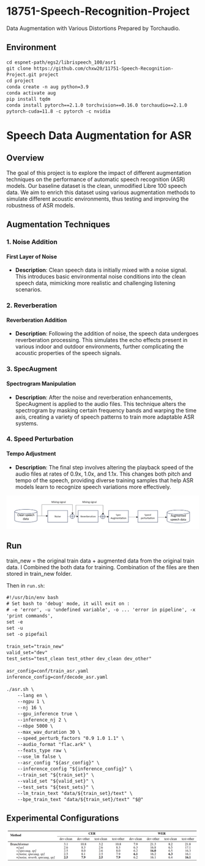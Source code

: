 # 18751-Speech-Recognition-Project
Data Augmentation with Various Distortions Prepared by Torchaudio.

## Environment
```
cd espnet-path/egs2/librispeech_100/asr1
git clone https://github.com/chxw20/11751-Speech-Recognition-Project.git project
cd project
conda create -n aug python=3.9
conda activate aug
pip install tqdm
conda install pytorch==2.1.0 torchvision==0.16.0 torchaudio==2.1.0 pytorch-cuda=11.8 -c pytorch -c nvidia
```
# Speech Data Augmentation for ASR

## Overview

The goal of this project is to explore the impact of different augmentation techniques on the performance of automatic speech recognition (ASR) models. Our baseline dataset is the clean, unmodified Libre 100 speech data. We aim to enrich this dataset using various augmentation methods to simulate different acoustic environments, thus testing and improving the robustness of ASR models.

## Augmentation Techniques

### 1. Noise Addition

#### First Layer of Noise
- **Description**: Clean speech data is initially mixed with a noise signal. This introduces basic environmental noise conditions into the clean speech data, mimicking more realistic and challenging listening scenarios.

### 2. Reverberation

#### Reverberation Addition
- **Description**: Following the addition of noise, the speech data undergoes reverberation processing. This simulates the echo effects present in various indoor and outdoor environments, further complicating the acoustic properties of the speech signals.

### 3. SpecAugment

#### Spectrogram Manipulation
- **Description**: After the noise and reverberation enhancements, SpecAugment is applied to the audio files. This technique alters the spectrogram by masking certain frequency bands and warping the time axis, creating a variety of speech patterns to train more adaptable ASR systems.

### 4. Speed Perturbation

#### Tempo Adjustment
- **Description**: The final step involves altering the playback speed of the audio files at rates of 0.9x, 1.0x, and 1.1x. This changes both pitch and tempo of the speech, providing diverse training samples that help ASR models learn to recognize speech variations more effectively.


![pipeline](./images/pipeline.png)




## Run
train_new = the original train data + augmented data from the original train data.
I Combined the both data for training. 
Combination of the files are then stored in train_new folder.

Then in `run.sh`:
```
#!/usr/bin/env bash
# Set bash to 'debug' mode, it will exit on :
# -e 'error', -u 'undefined variable', -o ... 'error in pipeline', -x 'print commands',
set -e
set -u
set -o pipefail

train_set="train_new"
valid_set="dev"
test_sets="test_clean test_other dev_clean dev_other"

asr_config=conf/train_asr.yaml
inference_config=conf/decode_asr.yaml

./asr.sh \
    --lang en \
    --ngpu 1 \
    --nj 16 \
    --gpu_inference true \
    --inference_nj 2 \
    --nbpe 5000 \
    --max_wav_duration 30 \
    --speed_perturb_factors "0.9 1.0 1.1" \
    --audio_format "flac.ark" \
    --feats_type raw \
    --use_lm false \
    --asr_config "${asr_config}" \
    --inference_config "${inference_config}" \
    --train_set "${train_set}" \
    --valid_set "${valid_set}" \
    --test_sets "${test_sets}" \
    --lm_train_text "data/${train_set}/text" \
    --bpe_train_text "data/${train_set}/text" "$@"
```

## Experimental Configurations
![Final result](./images/result.png)
